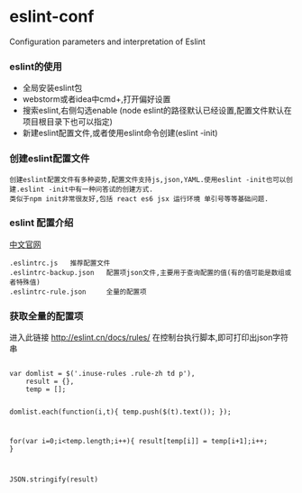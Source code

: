 # eslint-conf
Configuration parameters and interpretation of Eslint

### eslint的使用

*  全局安装eslint包
*  webstorm或者idea中cmd+,打开偏好设置
*  搜索eslint,右侧勾选enable (node eslint的路径默认已经设置,配置文件默认在项目根目录下也可以指定)
*  新建eslint配置文件,或者使用eslint命令创建(eslint -init)

###  创建eslint配置文件
    创建eslint配置文件有多种姿势,配置文件支持js,json,YAML.使用eslint -init也可以创建.eslint -init中有一种问答试的创建方式.
    类似于npm init非常很友好,包括 react es6 jsx 运行环境 单引号等等基础问题.

### eslint 配置介绍

[中文官网](http://eslint.cn/docs/rules/)   
    
    .eslintrc.js   推荐配置文件
    .eslintrc-backup.json   配置项json文件,主要用于查询配置的值(有的值可能是数组或者特殊值)
    .eslintrc-rule.json     全量的配置项
    
### 获取全量的配置项

进入此链接 http://eslint.cn/docs/rules/  在控制台执行脚本,即可打印出json字符串
    
<code>
var domlist = $('.inuse-rules .rule-zh td p'),
    result = {},
    temp = [];
    
domlist.each(function(i,t){
    temp.push($(t).text());
});

for(var i=0;i<temp.length;i++){
    result[temp[i]] = temp[i+1];i++;
}

JSON.stringify(result)
</code>
